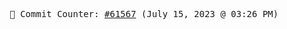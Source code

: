 <p align="center">
    <samp>
        📮 Commit Counter: <a href="https://github.com/Javascript-void0/Javascript-void0/commits/main">#61567</a> (July 15, 2023 @ 03:26 PM)
    </samp>
</p>